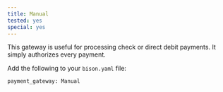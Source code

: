 ```yaml
---
title: Manual
tested: yes
special: yes
---
```


This gateway is useful for processing check or direct debit payments. It simply authorizes every payment.

Add the following to your `bison.yaml` file:
~~~
payment_gateway: Manual
~~~